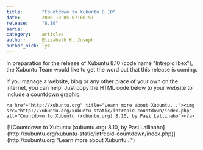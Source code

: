 ```yaml
---
title:       "Countdown to Xubuntu 8.10"
date:        2008-10-05 07:00:51
release:     "8.10"
serie:       
category:    articles
author:      Elizabeth K. Joseph
author_nick: lyz
---
```


In preparation for the release of Xubuntu 8.10 (code name "Intrepid Ibex"), the Xubuntu Team would like to get the word out that this release is coming.

If you manage a website, blog or any other place of your own on the internet, you can help! Just copy the HTML code below to your website to include a countdown graphic.

`<a href="http://xubuntu.org" title="Learn more about Xubuntu..."><img src="http://xubuntu.org/xubuntu-static/intrepid-countdown/index.php" alt="Countdown to Xubuntu (xubuntu.org) 8.10, by Pasi Lallinaho"></a>`

<div style="margin: 0pt auto; width: 500px;">[![Countdown to Xubuntu (xubuntu.org) 8.10, by Pasi Lallinaho](http://xubuntu.org/xubuntu-static/intrepid-countdown/index.php)](http://xubuntu.org "Learn more about Xubuntu...")</div>
